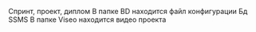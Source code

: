 Спринт, проект, диплом
В папке BD находится файл конфигурации Бд SSMS
В папке Viseo находится видео проекта

